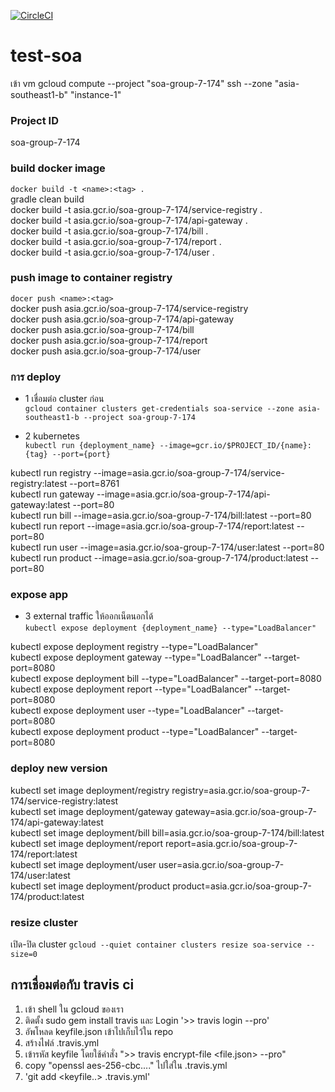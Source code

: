 [![CircleCI](https://circleci.com/gh/sumrid/test-soa.svg?style=svg)](https://circleci.com/gh/sumrid/test-soa)
# test-soa


เข้า vm
gcloud compute --project "soa-group-7-174" ssh --zone "asia-southeast1-b" "instance-1"

### Project ID
soa-group-7-174


### build docker image
```docker build -t <name>:<tag> .```  
gradle clean build  
docker build -t asia.gcr.io/soa-group-7-174/service-registry .  
docker build -t asia.gcr.io/soa-group-7-174/api-gateway .  
docker build -t asia.gcr.io/soa-group-7-174/bill .  
docker build -t asia.gcr.io/soa-group-7-174/report .      
docker build -t asia.gcr.io/soa-group-7-174/user .  


### push image to container registry
```docer push <name>:<tag>```  
docker push asia.gcr.io/soa-group-7-174/service-registry  
docker push asia.gcr.io/soa-group-7-174/api-gateway  
docker push asia.gcr.io/soa-group-7-174/bill  
docker push asia.gcr.io/soa-group-7-174/report  
docker push asia.gcr.io/soa-group-7-174/user  



### การ deploy
* 1 เชื่อมต่อ cluster ก่อน  
```gcloud container clusters get-credentials soa-service --zone asia-southeast1-b --project soa-group-7-174```

* 2 kubernetes  
```kubectl run {deployment_name} --image=gcr.io/$PROJECT_ID/{name}:{tag} --port={port}```

kubectl run registry --image=asia.gcr.io/soa-group-7-174/service-registry:latest --port=8761  
kubectl run gateway --image=asia.gcr.io/soa-group-7-174/api-gateway:latest --port=80  
kubectl run bill --image=asia.gcr.io/soa-group-7-174/bill:latest --port=80  
kubectl run report --image=asia.gcr.io/soa-group-7-174/report:latest --port=80  
kubectl run user --image=asia.gcr.io/soa-group-7-174/user:latest --port=80  
kubectl run product --image=asia.gcr.io/soa-group-7-174/product:latest --port=80  


### expose app
* 3 external traffic  ให้ออกเน็ตนอกได้  
```kubectl expose deployment {deployment_name} --type="LoadBalancer"```

kubectl expose deployment registry --type="LoadBalancer"  
kubectl expose deployment gateway --type="LoadBalancer" --target-port=8080  
kubectl expose deployment bill --type="LoadBalancer" --target-port=8080  
kubectl expose deployment report --type="LoadBalancer" --target-port=8080  
kubectl expose deployment user --type="LoadBalancer" --target-port=8080  
kubectl expose deployment product --type="LoadBalancer" --target-port=8080  


###  deploy new version
kubectl set image deployment/registry registry=asia.gcr.io/soa-group-7-174/service-registry:latest  
kubectl set image deployment/gateway gateway=asia.gcr.io/soa-group-7-174/api-gateway:latest  
kubectl set image deployment/bill bill=asia.gcr.io/soa-group-7-174/bill:latest  
kubectl set image deployment/report report=asia.gcr.io/soa-group-7-174/report:latest  
kubectl set image deployment/user user=asia.gcr.io/soa-group-7-174/user:latest  
kubectl set image deployment/product product=asia.gcr.io/soa-group-7-174/product:latest  


### resize cluster
เปิด-ปิด cluster 
```gcloud --quiet container clusters resize soa-service --size=0```



## การเชื่อมต่อกับ travis ci
1. เข้า shell ใน gcloud ของเรา
2. ติดตั้ง sudo gem install travis และ Login '>> travis login --pro'
3. อัพโหลด keyfile.json เข้าไปเก็บไว้ใน repo
5. สร้างไฟล์ .travis.yml
4. เข้ารหัส keyfile โดยใช้คำสั่ง
    ">> travis encrypt-file <file.json> --pro"
5. copy "openssl aes-256-cbc...." ไปใส่ใน .travis.yml
6. 'git add <keyfile..> .travis.yml'
